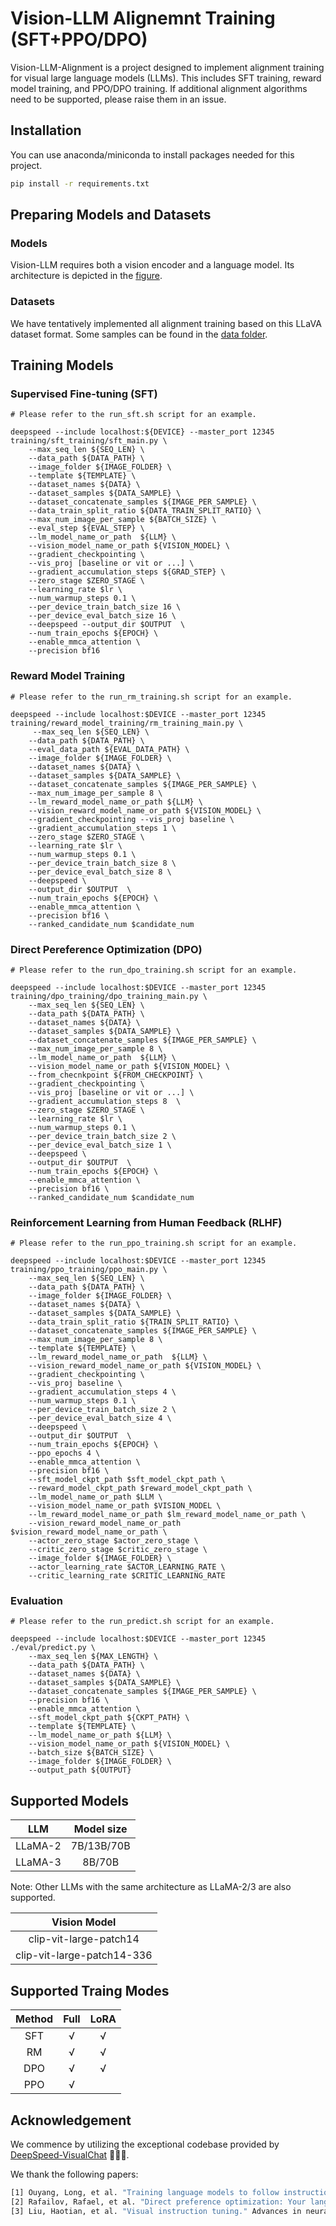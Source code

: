 # Vision-LLM Alignemnt Training (SFT+PPO/DPO)
Vision-LLM-Alignment is a project designed to implement alignment training for visual large language models (LLMs).
This includes SFT training, reward model training, and PPO/DPO training.
If additional alignment algorithms need to be supported, please raise them in an issue.


## Installation
You can use anaconda/miniconda to install packages needed for this project.
```bash
pip install -r requirements.txt
```

## Preparing Models and Datasets
### Models
Vision-LLM requires both a vision encoder and a language model.
Its architecture is depicted in the [figure](https://github.com/microsoft/DeepSpeedExamples/blob/master/applications/DeepSpeed-VisualChat/assets/model.png).

### Datasets
We have tentatively implemented all alignment training based on this LLaVA dataset format. 
Some samples can be found in the [data folder](https://github.com/wangclnlp/Vision-LLM-Alignment/tree/master/data).

## Training Models
### Supervised Fine-tuning (SFT)
```Shell
# Please refer to the run_sft.sh script for an example.

deepspeed --include localhost:${DEVICE} --master_port 12345 training/sft_training/sft_main.py \
    --max_seq_len ${SEQ_LEN} \
    --data_path ${DATA_PATH} \
    --image_folder ${IMAGE_FOLDER} \
    --template ${TEMPLATE} \
    --dataset_names ${DATA} \
    --dataset_samples ${DATA_SAMPLE} \
    --dataset_concatenate_samples ${IMAGE_PER_SAMPLE} \
    --data_train_split_ratio ${DATA_TRAIN_SPLIT_RATIO} \
    --max_num_image_per_sample ${BATCH_SIZE} \
    --eval_step ${EVAL_STEP} \
    --lm_model_name_or_path  ${LLM} \
    --vision_model_name_or_path ${VISION_MODEL} \
    --gradient_checkpointing \
    --vis_proj [baseline or vit or ...] \
    --gradient_accumulation_steps ${GRAD_STEP} \
    --zero_stage $ZERO_STAGE \
    --learning_rate $lr \
    --num_warmup_steps 0.1 \
    --per_device_train_batch_size 16 \
    --per_device_eval_batch_size 16 \
    --deepspeed --output_dir $OUTPUT  \
    --num_train_epochs ${EPOCH} \
    --enable_mmca_attention \
    --precision bf16 
```

### Reward Model Training
```Shell
# Please refer to the run_rm_training.sh script for an example.

deepspeed --include localhost:$DEVICE --master_port 12345 training/reward_model_training/rm_training_main.py \
     --max_seq_len ${SEQ_LEN} \
    --data_path ${DATA_PATH} \
    --eval_data_path ${EVAL_DATA_PATH} \
    --image_folder ${IMAGE_FOLDER} \
    --dataset_names ${DATA} \
    --dataset_samples ${DATA_SAMPLE} \
    --dataset_concatenate_samples ${IMAGE_PER_SAMPLE} \
    --max_num_image_per_sample 8 \
    --lm_reward_model_name_or_path ${LLM} \
    --vision_reward_model_name_or_path ${VISION_MODEL} \
    --gradient_checkpointing --vis_proj baseline \
    --gradient_accumulation_steps 1 \
    --zero_stage $ZERO_STAGE \
    --learning_rate $lr \
    --num_warmup_steps 0.1 \
    --per_device_train_batch_size 8 \
    --per_device_eval_batch_size 8 \
    --deepspeed \
    --output_dir $OUTPUT  \
    --num_train_epochs ${EPOCH} \
    --enable_mmca_attention \
    --precision bf16 \
    --ranked_candidate_num $candidate_num
```
### Direct Pereference Optimization (DPO)
```Shell
# Please refer to the run_dpo_training.sh script for an example.

deepspeed --include localhost:$DEVICE --master_port 12345 training/dpo_training/dpo_training_main.py \
    --max_seq_len ${SEQ_LEN} \
    --data_path ${DATA_PATH} \
    --dataset_names ${DATA} \
    --dataset_samples ${DATA_SAMPLE} \
    --dataset_concatenate_samples ${IMAGE_PER_SAMPLE} \
    --max_num_image_per_sample 8 \
    --lm_model_name_or_path  ${LLM} \
    --vision_model_name_or_path ${VISION_MODEL} \
    --from_checnkpoint ${FROM_CHECKPOINT} \
    --gradient_checkpointing \
    --vis_proj [baseline or vit or ...] \
    --gradient_accumulation_steps 8  \
    --zero_stage $ZERO_STAGE \
    --learning_rate $lr \
    --num_warmup_steps 0.1 \
    --per_device_train_batch_size 2 \
    --per_device_eval_batch_size 1 \
    --deepspeed \
    --output_dir $OUTPUT  \
    --num_train_epochs ${EPOCH} \
    --enable_mmca_attention \
    --precision bf16 \
    --ranked_candidate_num $candidate_num  
```
### Reinforcement Learning from Human Feedback (RLHF)
```Shell
# Please refer to the run_ppo_training.sh script for an example.

deepspeed --include localhost:$DEVICE --master_port 12345 training/ppo_training/ppo_main.py \
    --max_seq_len ${SEQ_LEN} \
    --data_path ${DATA_PATH} \
    --image_folder ${IMAGE_FOLDER} \
    --dataset_names ${DATA} \
    --dataset_samples ${DATA_SAMPLE} \
    --data_train_split_ratio ${TRAIN_SPLIT_RATIO} \
    --dataset_concatenate_samples ${IMAGE_PER_SAMPLE} \
    --max_num_image_per_sample 8 \
    --template ${TEMPLATE} \
    --lm_reward_model_name_or_path  ${LLM} \
    --vision_reward_model_name_or_path ${VISION_MODEL} \
    --gradient_checkpointing \
    --vis_proj baseline \
    --gradient_accumulation_steps 4 \
    --num_warmup_steps 0.1 \
    --per_device_train_batch_size 2 \
    --per_device_eval_batch_size 4 \
    --deepspeed \
    --output_dir $OUTPUT  \
    --num_train_epochs ${EPOCH} \
    --ppo_epochs 4 \
    --enable_mmca_attention \
    --precision bf16 \
    --sft_model_ckpt_path $sft_model_ckpt_path \
    --reward_model_ckpt_path $reward_model_ckpt_path \
    --lm_model_name_or_path $LLM \
    --vision_model_name_or_path $VISION_MODEL \
    --lm_reward_model_name_or_path $lm_reward_model_name_or_path \
    --vision_reward_model_name_or_path $vision_reward_model_name_or_path \
    --actor_zero_stage $actor_zero_stage \
    --critic_zero_stage $critic_zero_stage \
    --image_folder ${IMAGE_FOLDER} \
    --actor_learning_rate $ACTOR_LEARNING_RATE \
    --critic_learning_rate $CRITIC_LEARNING_RATE 
```
### Evaluation
```Shell
# Please refer to the run_predict.sh script for an example.

deepspeed --include localhost:$DEVICE --master_port 12345 ./eval/predict.py \
    --max_seq_len ${MAX_LENGTH} \
    --data_path ${DATA_PATH} \
    --dataset_names ${DATA} \
    --dataset_samples ${DATA_SAMPLE} \
    --dataset_concatenate_samples ${IMAGE_PER_SAMPLE} \
    --precision bf16 \
    --enable_mmca_attention \
    --sft_model_ckpt_path ${CKPT_PATH} \
    --template ${TEMPLATE} \
    --lm_model_name_or_path ${LLM} \
    --vision_model_name_or_path ${VISION_MODEL} \
    --batch_size ${BATCH_SIZE} \
    --image_folder ${IMAGE_FOLDER} \
    --output_path ${OUTPUT}
```

## Supported Models
| LLM | Model size |
|:---:|:---:|
| LLaMA-2 | 7B/13B/70B |
| LLaMA-3 | 8B/70B |

Note: Other LLMs with the same architecture as LLaMA-2/3 are also supported.

| Vision Model |
|:---:|
| clip-vit-large-patch14 |
| clip-vit-large-patch14-336 |

## Supported Traing Modes

| Method | Full | LoRA |
|:---:|:---:|:---:|
| SFT |  √  | √ |
| RM  |  √  | √ |
| DPO |  √  | √ |
| PPO |  √  |  |

## Acknowledgement
We commence by utilizing the exceptional codebase provided by [DeepSpeed-VisualChat](https://github.com/microsoft/DeepSpeedExamples/tree/master/applications/DeepSpeed-VisualChat) 🌹🌹🌹.

We thank the following papers:
```bash
[1] Ouyang, Long, et al. "Training language models to follow instructions with human feedback." Advances in neural information processing systems 35 (2022): 27730-27744.
[2] Rafailov, Rafael, et al. "Direct preference optimization: Your language model is secretly a reward model." Advances in Neural Information Processing Systems 36 (2024).
[3] Liu, Haotian, et al. "Visual instruction tuning." Advances in neural information processing systems 36 (2024).
```


